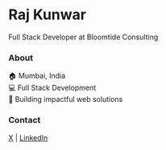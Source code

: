 # Raj Kunwar
Full Stack Developer at Bloomtide Consulting

### About
🏠 Mumbai, India  
💻 Full Stack Development  
🚀 Building impactful web solutions

### Contact
[X](https://x.com/genuine_kunwar) | [LinkedIn](https://www.linkedin.com/in/raj-kunwar/)
